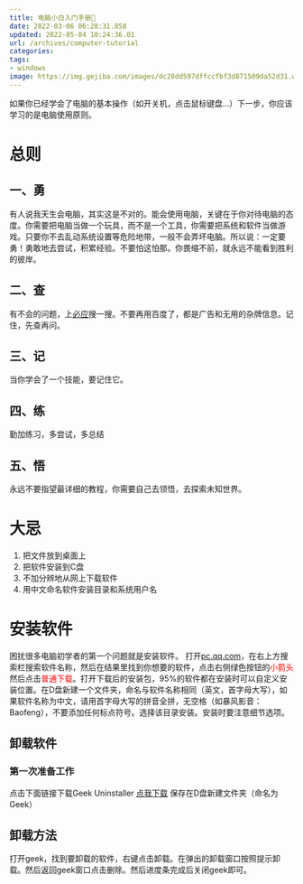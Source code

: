 ```yaml
---
title: 电脑小白入门手册📔
date: 2022-03-06 06:28:31.858
updated: 2022-05-04 10:24:36.01
url: /archives/computer-tutorial
categories: 
tags: 
- windows
image: https://img.gejiba.com/images/dc28dd597dffccfbf3d871509da52d31.webp
---
```


如果你已经学会了电脑的基本操作（如开关机，点击鼠标键盘...）下一步，你应该学习的是电脑使用原则。
# 总则
## 一、勇
有人说我天生会电脑，其实这是不对的。能会使用电脑，关键在于你对待电脑的态度。你需要把电脑当做一个玩具，而不是一个工具，你需要把系统和软件当做游戏。只要你不去乱动系统设置等危险地带，一般不会弄坏电脑。所以说：一定要勇！勇敢地去尝试，积累经验。不要怕这怕那。你畏缩不前，就永远不能看到胜利的彼岸。
## 二、查
有不会的问题，上[必应](https://www.bing.com/)搜一搜。不要再用百度了，都是广告和无用的杂牌信息。记住，先查再问。
## 三、记
当你学会了一个技能，要记住它。
## 四、练
勤加练习，多尝试，多总结
## 五、悟
永远不要指望最详细的教程，你需要自己去领悟，去探索未知世界。
# 大忌
1. 把文件放到桌面上
2. 把软件安装到C盘
3. 不加分辨地从网上下载软件
4. 用中文命名软件安装目录和系统用户名
# 安装软件
困扰很多电脑初学者的第一个问题就是安装软件。
打开[pc.qq.com](pc.qq.com)，在右上方搜索栏搜索软件名称，然后在结果里找到你想要的软件，点击右侧绿色按钮的<span style="color:red">小箭头</span>然后点击<span style="color:red">普通下载</span>。打开下载后的安装包，95%的软件都在安装时可以自定义安装位置。在D盘新建一个文件夹，命名与软件名称相同（英文，首字母大写），如果软件名称为中文，请用首字母大写的拼音全拼，无空格（如暴风影音：Baofeng），不要添加任何标点符号。选择该目录安装。安装时要注意细节选项。
## 卸载软件
### 第一次准备工作
点击下面链接下载Geek Uninstaller
[点我下载](https://geekuninstaller.com/geek.zip)
保存在D盘新建文件夹（命名为Geek）
## 卸载方法
打开geek，找到要卸载的软件，右键点击卸载。在弹出的卸载窗口按照提示卸载。然后返回geek窗口点击删除。然后进度条完成后关闭geek即可。
